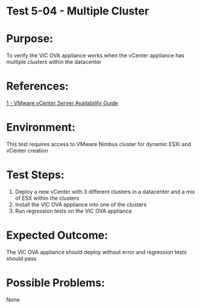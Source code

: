 Test 5-04 - Multiple Cluster
=======

# Purpose:
To verify the VIC OVA appliance works when the vCenter appliance has multiple clusters within the datacenter

# References:
[1 - VMware vCenter Server Availability Guide](http://www.vmware.com/files/pdf/techpaper/vmware-vcenter-server-availability-guide.pdf)

# Environment:
This test requires access to VMware Nimbus cluster for dynamic ESXi and vCenter creation

# Test Steps:
1. Deploy a new vCenter with 3 different clusters in a datacenter and a mix of ESX within the clusters
2. Install the VIC OVA appliance into one of the clusters
3. Run regression tests on the VIC OVA appliance

# Expected Outcome:
The VIC OVA appliance should deploy without error and regression tests should pass

# Possible Problems:
None

